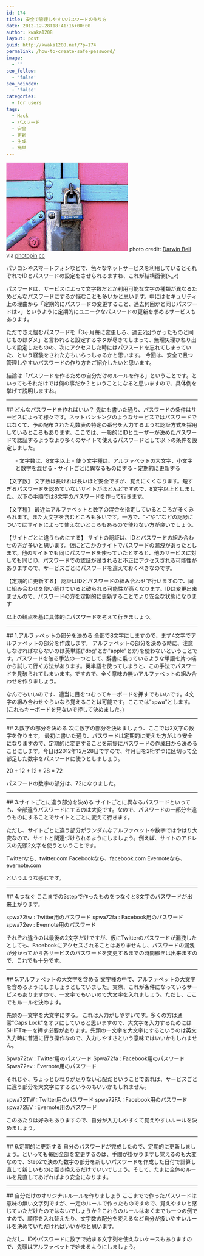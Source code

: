 ```yaml
---
id: 174
title: 安全で管理しやすいパスワードの作り方
date: 2012-12-28T18:41:16+00:00
author: kwaka1208
layout: post
guid: http://kwaka1208.net/?p=174
permalink: /how-to-create-safe-password/
image:
  - ""
seo_follow:
  - 'false'
seo_noindex:
  - 'false'
categories:
  - for users
tags:
  - Hack
  - パスワード
  - 安全
  - 更新
  - 生成
  - 簡単
---
```

![Lock](/assets/images/2012/12/small__688068169.jpg)
photo credit: [Darwin Bell](http://www.flickr.com/photos/darwinbell/688068169/) via [photopin](http://photopin.com) [cc](http://creativecommons.org/licenses/by-nc/2.0/)

パソコンやスマートフォンなどで、色々なネットサービスを利用しているとそれぞれでIDとパスワードの設定をさせられるますね、これが結構面倒(&gt;_&lt;)

パスワードは、サービスによって文字数だとか利用可能な文字の種類が異なるためどんなパスワードにするか悩むことも多いかと思います。中にはセキュリティ上の理由から「定期的にパスワードの変更すること、過去何回かと同じパスワードは×」というように定期的にユニークなパスワードの更新を求めるサービスもあります。

ただでさえ悩むパスワードを「3ヶ月毎に変更しろ、過去2回つかったものと同じものはダメ」と言われると設定するネタが尽きてしまって、無理矢理ひねり出して設定したものの、次にアクセスした時にはパワスードを忘れてしまっていた、という経験をされた方もいらっしゃるかと思います。
今回は、安全で且つ管理しやすいパスワードの作り方をご紹介したいと思います。

結論は「パスワードを作るための自分だけのルールを作る」ということです。といってもそれだけでは何の事だか？ということになると思いますので、具体例を挙げて説明しますね。
<hr>
## どんなパスワードを作ればいい？
先にも書いた通り、パスワードの条件はサービスによって様々です。ネットバンキングのようなサービスではパスワードではなくて、予め配布された乱数表の特定の番号を入力するような認証方式を採用しているところもあります。ここでは、一般的にIDとユーザーが決めたパスワードで認証するようなより多くのサイトで使えるパスワードとして以下の条件を設定しました。

<ol>
	- 文字数は、8文字以上
	- 使う文字種は、アルファベットの大文字、小文字と数字を混ぜる
	- サイトごとに異なるものにする
	- 定期的に更新する
</ol>

【文字数】
文字数は長ければ長いほど安全ですが、覚えにくくなります。短すぎるパスワードを認めていないサイトがほとんどですので、8文字以上としました。以下の手順では8文字のパスワードを作って行きます。

【文字種】
最近はアルファベットと数字の混合を指定しているところが多くみられます。また大文字を含むところも多いです。一方で、"-"や"."などの記号についてはサイトによって使えないところもあるので使わない方が良いでしょう。

【サイトごとに違うものにする】
サイトの認証は、IDとパスワードの組み合わせの方が多いと思います。仮にどこかのサイトでパスワードの漏洩があったとします。他のサイトでも同じパスワードを使っていたとすると、他のサービスに対しても同じID、パスワードでの認証が試されると不正にアクセスされる可能性がありますので、サービスごとにパスワードを違えておくべきなのです。

【定期的に更新する】
認証はIDとパスワードの組み合わせで行いますので、同じ組み合わせを使い続けていると破られる可能性が高くなります。IDは変更出来ませんので、パスワードの方を定期的に更新することでより安全な状態になります

以上の観点を基に具体的にパスワードを考えて行きましょう。
<hr>
## 1.アルファベットの部分を決める
全部で8文字にしますので、まず4文字でアルファベットの部分を作成します。
アルファベットの部分を決める時に、注意しなければならないのは英単語("dog"とか"apple"とか)を使わないということです。パスワードを破る手法の一つとして、辞書に乗っているような単語を片っ端から試して行く方法があります。英単語を使ってしまうと、この手法でパスワードを見破られてしまいます。ですので、全く意味の無いアルファベットの組み合わせを作りましょう。

なんでもいいのです、適当に目をつむってキーボードを押すでもいいです。4文字の組み合わせぐらいなら覚えることは可能です。ここでは"<span class="emphasis">spwa</span>"とします。(これもキーボードを見ないで押して決めました。)
<hr>
## 2.数字の部分を決める
次に数字の部分を決めましょう、ここでは2文字の数字を作ります。
最初に書いた通り、パスワードは定期的に変えた方がより安全になりますので、定期的に変更することを前提にパスワードの作成日から決めることにします。今日は2012年12月28日ですので、年月日を2桁ずつに区切って全部足した数字をパスワードに使うとしましょう。

20 + 12 + 12 + 28 = <span class="emphasis">72</span>

パスワードの数字の部分は、<span class="emphasis">72</span>になりました。
<hr>
## 3.サイトごとに違う部分を決める
サイトごとに異なるパスワードといっても、全部違うパスワードにするのは大変です。なので、パスワードの一部分を違うものにすることでサイトとごとに変えて行きます。

ただし、サイトごとに違う部分がランダムなアルファベットや数字ではやはり大変なので、サイトと関連づけられるようにしましょう。例えば、サイトのアドレスの先頭2文字を使うということです。

Twitterなら、<span class="emphasis">tw</span>itter.com
Facebookなら、<span class="emphasis">fa</span>cebook.com
Evernoteなら、<span class="emphasis">ev</span>ernote.com

というような感じです。
<hr>
## 4.つなぐ
ここまでの3stepで作ったものをつなぐと8文字のパスワードが出来上がります。

spwa72tw : Twitter用のパスワード
spwa72fa : Facebook用のパスワード
spwa72ev : Evernote用のパスワード

それぞれ違うのは最後の2文字だけですが、仮にTwitterのパスワードが漏洩したとしても、Facebookにアクセスされることはありませんし、パスワードの漏洩が分かってから各サービスのパスワードを変更するまでの時間稼ぎは出来ますので、これでも十分です。
<hr>
## 5.アルファベットの大文字を含める
文字種の中で、アルファベットの大文字を含めるようにしましょうとしていました。実際、これが条件になっているサービスもありますので、一文字でもいいので大文字を入れましょう。ただし、ここでもルールを決めます。

<span class="emphasis">先頭の一文字を大文字にする。</span>
これは入力がしやすいです。多くの方は通常"Caps Lock"をオフにしていると思いますので、大文字を入力するためにはSHIFTキーを押す必要があります。先頭の一文字を大文字にするというのは英文入力時に普通に行う操作なので、入力しやすさという意味ではいいかもしれません。

Spwa72tw : Twitter用のパスワード
Spwa72fa : Facebook用のパスワード
Spwa72ev : Evernote用のパスワード

それじゃ、ちょっとひねりが足りない心配だということであれば、<span class="emphasis">サービスごとに違う部分を大文字にする</span>というのもいいかもしれません。

spwa72TW : Twitter用のパスワード
spwa72FA : Facebook用のパスワード
spwa72EV : Evernote用のパスワード

このあたりは好みもありますので、自分が入力しやすくて覚えやすいルールを決めましょう。

<hr>
## 6.定期的に更新する
自分のパスワードが完成したので、定期的に更新しましょう。といっても毎回全部を変更するのは、手間が掛かりますし覚えるのも大変なので、Step2で決めた数字の部分を新しいパスワードを作成した日付で計算し直して新しいものに置き換えるだけでいいでしょう。そして、たまに全体のルールを見直してあげればより安全になります。

<hr>
## 自分だけのオリジナルルールを作りましょう
ここまでで作ったパスワードは意味の無い文字列ですが、一定のルールで作ったものですので、覚えやすいと感じていただけたのではないでしょうか？これらのルールはあくまでも一つの例ですので、順序を入れ替えたり、文字数の配分を変えるなど自分が扱いやすいルールを決めていただければいいかなと思います。

ただし、IDやパスワードに数字で始まる文字列を使えないケースもありますので、先頭はアルファベットで始まるようにしましょう。